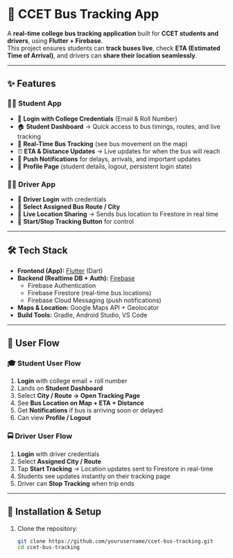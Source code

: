 # 🚌 CCET Bus Tracking App

A **real-time college bus tracking application** built for **CCET students and drivers**, using **Flutter + Firebase**.  
This project ensures students can **track buses live**, check **ETA (Estimated Time of Arrival)**, and drivers can **share their location seamlessly**.  

---

## ✨ Features

### 👨‍🎓 Student App
- 🔐 **Login with College Credentials** (Email & Roll Number)  
- 🏠 **Student Dashboard** → Quick access to bus timings, routes, and live tracking  
- 📍 **Real-Time Bus Tracking** (see bus movement on the map)  
- ⏰ **ETA & Distance Updates** → Live updates for when the bus will reach  
- 🔔 **Push Notifications** for delays, arrivals, and important updates  
- 👤 **Profile Page** (student details, logout, persistent login state)  

### 👨‍✈️ Driver App
- 🔐 **Driver Login** with credentials  
- 🚦 **Select Assigned Bus Route / City**  
- 📡 **Live Location Sharing** → Sends bus location to Firestore in real time  
- 🛑 **Start/Stop Tracking Button** for control  

---

## 🛠️ Tech Stack

- **Frontend (App):** [Flutter](https://flutter.dev/) (Dart)  
- **Backend (Realtime DB + Auth):** [Firebase](https://firebase.google.com/)  
  - Firebase Authentication  
  - Firebase Firestore (real-time bus locations)  
  - Firebase Cloud Messaging (push notifications)  
- **Maps & Location:** Google Maps API + Geolocator  
- **Build Tools:** Gradle, Android Studio, VS Code  

---

## 🔄 User Flow

### 🎓 Student User Flow
1. **Login** with college email + roll number  
2. Lands on **Student Dashboard**  
3. Select **City / Route → Open Tracking Page**  
4. See **Bus Location on Map + ETA + Distance**  
5. Get **Notifications** if bus is arriving soon or delayed  
6. Can view **Profile / Logout**  

### 🚍 Driver User Flow
1. **Login** with driver credentials  
2. Select **Assigned City / Route**  
3. Tap **Start Tracking** → Location updates sent to Firestore in real-time  
4. Students see updates instantly on their tracking page  
5. Driver can **Stop Tracking** when trip ends  

---

## 📲 Installation & Setup

1. Clone the repository:
   ```bash
   git clone https://github.com/yourusername/ccet-bus-tracking.git
   cd ccet-bus-tracking
